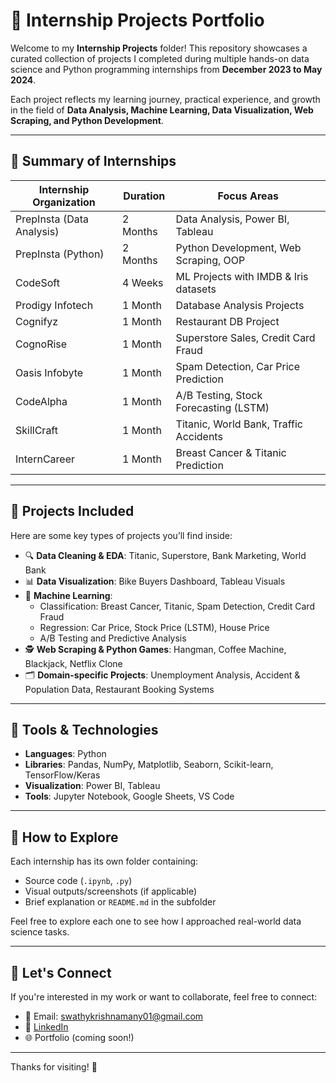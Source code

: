 # 📁 Internship Projects Portfolio

Welcome to my **Internship Projects** folder! This repository showcases a curated collection of projects I completed during multiple hands-on data science and Python programming internships from **December 2023 to May 2024**.

Each project reflects my learning journey, practical experience, and growth in the field of **Data Analysis, Machine Learning, Data Visualization, Web Scraping, and Python Development**.

---

## 🌟 Summary of Internships

| Internship Organization | Duration | Focus Areas |
|-------------------------|----------|-------------|
| PrepInsta (Data Analysis)               | 2 Months | Data Analysis, Power BI, Tableau |
| PrepInsta (Python) | 2 Months | Python Development, Web Scraping, OOP |
| CodeSoft                | 4 Weeks  | ML Projects with IMDB & Iris datasets |
| Prodigy Infotech        | 1 Month  | Database Analysis Projects |
| Cognifyz               | 1 Month  | Restaurant DB Project |
| CognoRise               | 1 Month  | Superstore Sales, Credit Card Fraud |
| Oasis Infobyte          | 1 Month  | Spam Detection, Car Price Prediction |
| CodeAlpha              | 1 Month  | A/B Testing, Stock Forecasting (LSTM) |
| SkillCraft              | 1 Month  | Titanic, World Bank, Traffic Accidents |
| InternCareer            | 1 Month  | Breast Cancer & Titanic Prediction |

---

## 📂 Projects Included

Here are some key types of projects you’ll find inside:

- 🔍 **Data Cleaning & EDA**: Titanic, Superstore, Bank Marketing, World Bank
- 📊 **Data Visualization**: Bike Buyers Dashboard, Tableau Visuals
- 🧠 **Machine Learning**:
  - Classification: Breast Cancer, Titanic, Spam Detection, Credit Card Fraud
  - Regression: Car Price, Stock Price (LSTM), House Price
  - A/B Testing and Predictive Analysis
- 🕵️ **Web Scraping & Python Games**: Hangman, Coffee Machine, Blackjack, Netflix Clone
- 🗂️ **Domain-specific Projects**: Unemployment Analysis, Accident & Population Data, Restaurant Booking Systems

---

## 🚀 Tools & Technologies

- **Languages**: Python
- **Libraries**: Pandas, NumPy, Matplotlib, Seaborn, Scikit-learn, TensorFlow/Keras
- **Visualization**: Power BI, Tableau
- **Tools**: Jupyter Notebook, Google Sheets, VS Code

---

## 📘 How to Explore

Each internship has its own folder containing:
- Source code (`.ipynb`, `.py`)
- Visual outputs/screenshots (if applicable)
- Brief explanation or `README.md` in the subfolder

Feel free to explore each one to see how I approached real-world data science tasks.

---

## 🙌 Let's Connect

If you're interested in my work or want to collaborate, feel free to connect:

- 📧 Email: swathykrishnamany01@gmail.com
- 🔗 [LinkedIn](https://www.linkedin.com/in/swathy-krishna)
- 🌐 Portfolio (coming soon!)

---

Thanks for visiting! 🌟

